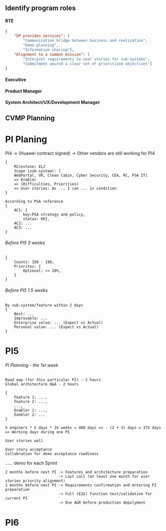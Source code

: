 ## Identify program roles

#### RTE
```json
{
	"DP provides services": [
		"Communication bridge between business and realization", 
		"Demo planning", 
		"Information sharing"],
	"Alignment to a common mission": [
		"Interpret requirements to user stories for sub-systems", 
		"Commitment aournd a clear set of prioritized objectives"]
}

````

#### Executive

#### Product Manager

#### System Architect/UX/Development Manager

## CVMP Planning
PI Planing
======================================================================================================================================
PI4 -> (Huawei contract signed)
    -> Other vendors are still working for PI4

```Input     
{
	Milestone: EL2
	Scope (sub-system): [
	WebPortal, VR, Clean Cabin, Cyber Security, CEA, RC, PSA IT] 
	=> Enabler 
	=> (Difficulties, Priorities)
	=> User stories: As ... I can ... in condition
}
```

```Audit_User_Stories
According to PSA reference
{
	AC1: {
		key:PSA strategy and policy, 
		status: OK},
	AC2: ...                     
	AC3: ...
}
```


###### Before PI5 3 weeks
```Split_use_stories
{
	Counts: 150 - 180,
	Priorites: {
		Optional: >= 20%,
	}
}
```

###### Before PI5 1.5 weeks
```Acceptance_and_Review
By sub-system/feature within 2 days
{
	Best: ...
	Improvable: ...
	Enterprise value: ... (Expect vs Actual)
	Personal value: ... (Expect vs Actual)
}
```

PI5 
======================================================================================================================================

###### PI Planning - the 1st week

```Kick_off
Road map (for this particular PI) - 2 hours
Global architecture Q&A - 2 hours
```

```Release_next_user_stories
{
	Feature 1: ..., 
	Feature 2: ...,
	...,
	Enabler 1: ...,
	Eanbler 2: ...
}
```

```5 enginers * 5 days * 16 weeks = 400 days => - (2 + 3) days = 375 days => Working days during one PI```
```PI_planning_setting the 3rd day
User stories wall
```

```demo the 4th week <- started the 1st Sprint since the 2nd week 
User story acceptance 
Collabration for demo acceptance readiness
```

...... demo for each Sprint

```Preparation_for_next_PI
2 months before next PI -> Features and architecture preparation
                        -> Last call (at least one month for user stories priority alignment)
1 months before next PI -> Requirements confirmation and entering PI preparation
                        -> Full (E2£) function test/validation for current PI
                        -> One A&R before production depolyment
```
PI6
======================================================================================================================================